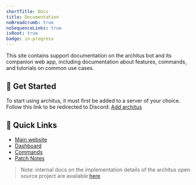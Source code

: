 ```yaml
---
shortTitle: Docs
title: Documentation
noBreadcrumb: true
noSequenceLinks: true
isRoot: true
badge: in-progress
---
```


This site contains support documentation on the architus bot and its companion web app, including documentation about features, commands, and tutorials on common use cases.

## 🚀 Get Started

To start using architus, it must first be added to a server of your choice. Follow this link to be redirected to Discord: [Add architus](https://api.archit.us/invite/0)

## 🔗 Quick Links

- [Main website](https://archit.us/)
- [Dashboard](https://archit.us/app)
- [Commands](/commands)
- [Patch Notes](/changelog/)

> Note: internal docs on the implementation details of the architus open source project are available [here](/internal)
